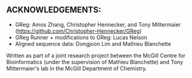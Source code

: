 ## ACKNOWLEDGEMENTS: 
- GReg: Amos Zhang, Christopher Hennecker, and Tony Mittermaier (https://github.com/Christopher-Hennecker/GReg)
- GReg Runner + modifications to GReg: Lucas Nelson
- Aligned sequence data: Dongjoon Lim and Mathieu Blanchette

Written as part of a joint research project between the McGill Centre for Bioinformatics (under the supervision of Mathieu Blanchette) and Tony Mittermaier's lab in the McGill Department of Chemistry.
